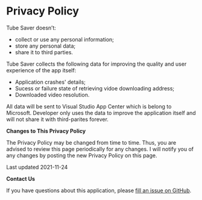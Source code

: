 # Privacy Policy

Tube Saver doesn’t:

-   collect or use any personal information;
-   store any personal data;
-   share it to third parties.

Tube Saver collects the following data for improving the quality and user experience of the app itself:

-   Application crashes' details;
-   Sucess or failure state of retrieving vidoe downloading address;
-   Downloaded video resolution.

All data will be sent to Visual Studio App Center which is belong to Microsoft. Developer only uses the data to improve the application itself and will not share it with third-parites forever.

**Changes to This Privacy Policy**

The Privacy Policy may be changed from time to time. Thus, you are advised to review this page periodically for any changes. I will notify you of any changes by posting the new Privacy Policy on this page.

Last updated 2021-11-24

**Contact Us**

If you have questions about this application, please [fill an issue on GitHub](https://github.com/jackw7698/TubeSaver/issues/new).
